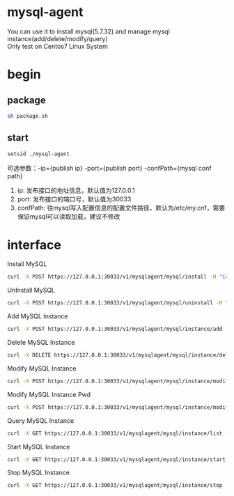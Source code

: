 # mysql-agent
You can use it to install mysql(5.7.32) and manage mysql instance(add/delete/modify/query)  
Only test on Centos7 Linux System

# begin
## package
```sh
sh package.sh
```
## start
```sh
setsid ./mysql-agent
```

可选参数：-ip={publish ip} -port={publish port} -confPath={mysql conf path}  
1. ip: 发布接口的地址信息，默认值为127.0.0.1  
2. port: 发布接口的端口号，默认值为30033  
3. confPath: 往mysql写入配置信息的配置文件路径，默认为/etc/my.cnf，需要保证mysql可以读取加载，建议不修改  

# interface  
Install MySQL
```sh
curl -X POST https://127.0.0.1:30033/v1/mysqlagent/mysql/install -H "Content-Type:application/json" -k -s
```

UnInstall MySQL
```sh
curl -X POST https://127.0.0.1:30033/v1/mysqlagent/mysql/uninstall -H "Content-Type:application/json" -k -s
```

Add MySQL Instance
```sh
curl -X POST https://127.0.0.1:30033/v1/mysqlagent/mysql/instance/add -H "Content-Type:application/json" -d '{"port": 3403, "serverId": 3, "dataDir": "/data/3403", "pwd": "Xxxyy@1234"}' -k -s
```

Delete MySQL Instance
```sh
curl -X DELETE https://127.0.0.1:30033/v1/mysqlagent/mysql/instance/delete?port=3403 -H "Content-Type:application/json" -k -s
```

Modify MySQL Instance
```sh
curl -X POST https://127.0.0.1:30033/v1/mysqlagent/mysql/instance/modify -H "Content-Type:application/json" -d '{"port": 3403, "serverId": 999, "dataDir": "/data/3403"}' -k -s
```

Modify MySQL Instance Pwd
```sh
curl -X POST https://127.0.0.1:30033/v1/mysqlagent/mysql/instance/modifyowd -H "Content-Type:application/json" -d '{"port": 3403, "oldPwd": xxxx, "newPwd": "yyy"}' -k -s
```

Query MySQL Instance
```sh
curl -X GET https://127.0.0.1:30033/v1/mysqlagent/mysql/instance/list -H "Content-Type:application/json" -k -s
```

Start MySQL Instance
```sh
curl -X GET https://127.0.0.1:30033/v1/mysqlagent/mysql/instance/start -H "Content-Type:application/json" -d '{"port": 3403}' -k -s
```

Stop MySQL Instance
```sh
curl -X GET https://127.0.0.1:30033/v1/mysqlagent/mysql/instance/stop -H "Content-Type:application/json" -d '{"port": 3403}' -k -s
```
